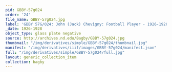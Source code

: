 ```yaml
---
pid: GBBY-57g024
order: '24'
file_name: GBBY-57g024.jpg
label: 'GBBY 57G/024: John (Jack) Chevigny: Football Player - 1926-1928'
_date: 1926-1928
object_type: glass plate negative
source: http://archives.nd.edu/Bagby/GBBY-57g024.jpg
thumbnail: "/img/derivatives/simple/GBBY-57g024/thumbnail.jpg"
manifest: "/img/derivatives/iiif/images/GBBY-57g024/manifest.json"
full: "/img/derivatives/simple/GBBY-57g024/full.jpg"
layout: generic_collection_item
collection: bagby
---
```

